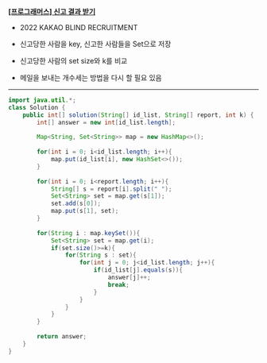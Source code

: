 **[[프로그래머스] 신고 결과 받기](https://school.programmers.co.kr/learn/courses/30/lessons/92334)**
- 2022 KAKAO BLIND RECRUITMENT

- 신고당한 사람을 key, 신고한 사람들을 Set으로 저장
- 신고당한 사람의 set size와 k를 비교
- 메일을 보내는 개수세는 방법을 다시 할 필요 있음
---


```java
import java.util.*;
class Solution {
    public int[] solution(String[] id_list, String[] report, int k) {
        int[] answer = new int[id_list.length];
        
        Map<String, Set<String>> map = new HashMap<>();
        
        for(int i = 0; i<id_list.length; i++){
            map.put(id_list[i], new HashSet<>());
        }
        
        for(int i = 0; i<report.length; i++){
            String[] s = report[i].split(" ");
            Set<String> set = map.get(s[1]);
            set.add(s[0]);
            map.put(s[1], set);
        }
        
        for(String i : map.keySet()){ 
            Set<String> set = map.get(i);
            if(set.size()>=k){
                for(String s : set){
                    for(int j = 0; j<id_list.length; j++){
                        if(id_list[j].equals(s)){
                            answer[j]++;
                            break;
                        }
                    }
                }
            }
        }
        
        return answer;
    }
}
```